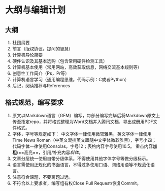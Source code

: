 # 大纲与编辑计划

## 大纲

1. 社团纲要
2. 前言（版权协议，提问的智慧）
3. 计算机导论简要
4. 硬件认识及其基本选购（包含常用硬件检测工具）
5. 计算机基本使用（常用网站，高效获取信息，网络交流基本规则等）
6. 创意性工作简介（Ps，Pr等）
7. 计算机语言学习（通用编程思维，代码示例：C或者Python）
8. 后记，阅读推荐与References

## 格式规范，编写要求

1. 原文以Markdown语言（GFM）编写，每部分编写完毕后将Markdown原文上传至指定repo，并将格式整理为Word文档并入腾讯文档，导出成册用PDF文件格式。
2. 字体，字号等规定如下：
中文字体一律使用微软雅黑，英文字体一律使用Time News Roman（中英文混排英文跟随中文字体微软雅黑），字号小四；代码字体一律使用Consolas，字号12；表格内容字号使用10.5。
重点内容**加粗**/==高亮==，引用/补充内容*斜体*。
3. 文章分层统一使用自带分级体系，不得使用其他字体字号等做分级标示。
4. 语言需使用正规化的书面语言，不得过多使用口语、网络用语等不规范化语言。
5. 注意符合课题，不要离题过远。
6. 不符合以上要求者，编写组有权Close Pull Request/恢复Commit。
